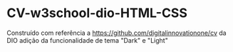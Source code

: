 # CV-w3school-dio-HTML-CSS
Construído com referência a https://github.com/digitalinnovationone/cv da DIO
adição da funcionalidade de tema "Dark" e "Light"

